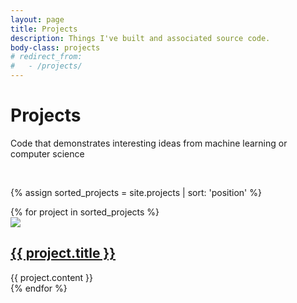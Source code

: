 ```yaml
---
layout: page
title: Projects
description: Things I've built and associated source code.
body-class: projects
# redirect_from:
#   - /projects/
---
```


# Projects

<div class="tout tout--secondary">
<p> Code that demonstrates interesting ideas from machine learning or computer science </p> 
<!-- or mini applications -->
</div> 

<br>

{% assign sorted_projects = site.projects | sort: 'position' %}

<!-- start block -->
<div id="projectbox"> 
{% for project in sorted_projects %}

<!-- start product -->       
<div class="project">
  <div class="project_img">
    <img src="{{site.url}}/img/projects/{{project.image}}" class="wh-auto">
  </div>
  <div class="project_content"> 
    <h2 id="{{ project.title | slugify }}" class="project_title"><a href="{{ project.view_url }}">{{ project.title }}</a></h2>
    <div class="clear"></div>
    <div class="project_overview">{{ project.content }} </div>
    <div class="clear"></div>
  </div>
</div>
{% endfor %}
</div>       
<!-- end of block -->